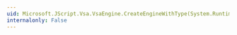 ```yaml
---
uid: Microsoft.JScript.Vsa.VsaEngine.CreateEngineWithType(System.RuntimeTypeHandle)
internalonly: False
---
```

